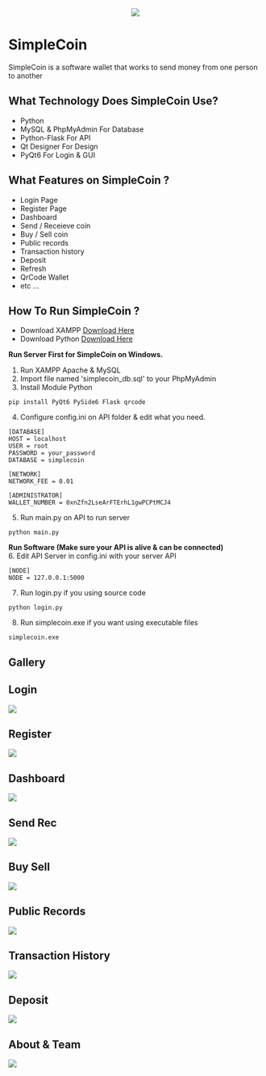 <div align="center">
  <img src="https://raw.githubusercontent.com/alf4ridzi/simplecoin/main/img/simplecoin-banner.png">
</div>

# SimpleCoin
SimpleCoin is a software wallet that works to send money from one person to another

## What Technology Does SimpleCoin Use?
- Python
- MySQL & PhpMyAdmin For Database
- Python-Flask For API
- Qt Designer For Design
- PyQt6 For Login & GUI

## What Features on SimpleCoin ?
- Login Page
- Register Page
- Dashboard
- Send / Receieve coin
- Buy / Sell coin
- Public records
- Transaction history
- Deposit
- Refresh
- QrCode Wallet
- etc ...
## How To Run SimpleCoin ?
- Download XAMPP <a href='https://www.apachefriends.org/download.html'>Download Here</a><br>
- Download Python <a href='https://www.python.org'>Download Here</a><br>

<b> Run Server First for SimpleCoin on Windows. </b>
1. Run XAMPP Apache & MySQL
2. Import file named 'simplecoin_db.sql' to your PhpMyAdmin
3. Install Module Python
```
pip install PyQt6 PySide6 Flask qrcode
```
4. Configure config.ini on API folder & edit what you need.
```
[DATABASE]
HOST = localhost
USER = root
PASSWORD = your_password
DATABASE = simplecoin

[NETWORK]
NETWORK_FEE = 0.01

[ADMINISTRATOR]
WALLET_NUMBER = 0xnZfn2LseArFTErhL1gwPCPtMCJ4
```
5. Run main.py on API to run server
```
python main.py
```
<b> Run Software (Make sure your API is alive & can be connected)</b><br>
6. Edit API Server in config.ini with your server API
```
[NODE]
NODE = 127.0.0.1:5000
```
7. Run login.py if you using source code
```
python login.py
```
8. Run simplecoin.exe if you want using executable files
```
simplecoin.exe
```

## Gallery
## Login
![](https://raw.githubusercontent.com/alf4ridzi/simplecoin/main/img/gallery/login.png)
## Register
![](https://raw.githubusercontent.com/alf4ridzi/simplecoin/main/img/gallery/register.png)
## Dashboard
![](https://raw.githubusercontent.com/alf4ridzi/simplecoin/main/img/gallery/dashboard.png)
## Send Rec
![](https://raw.githubusercontent.com/alf4ridzi/simplecoin/main/img/gallery/sendrec.png)
## Buy Sell
![](https://raw.githubusercontent.com/alf4ridzi/simplecoin/main/img/gallery/buysell.png)
## Public Records
![](https://raw.githubusercontent.com/alf4ridzi/simplecoin/main/img/gallery/publicrecords.png)
## Transaction History
![](https://raw.githubusercontent.com/alf4ridzi/simplecoin/main/img/gallery/transactionhistory.png)
## Deposit
![](https://raw.githubusercontent.com/alf4ridzi/simplecoin/main/img/gallery/deposit.png)
## About & Team
![](https://raw.githubusercontent.com/alf4ridzi/simplecoin/main/img/gallery/about.png)

